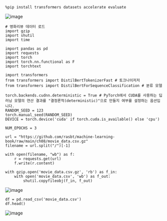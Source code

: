 
```
%pip install transformers datasets accelerate evaluate
```
![image](https://github.com/user-attachments/assets/6c490665-c112-46e3-a40c-6ced8a19c902)

```
# 영화리뷰 데이터 로드
import gzip
import shutil
import time

import pandas as pd
import requests
import torch
import torch.nn.functional as F
import torchtext

import transformers
from transformers import DistilBertTokenizerFast # 토크나이저저
from transformers import DistilBertForSequenceClassification # 분류 모델
```
```
torch.backends.cudnn.deterministic = True # PyTorch에서 CUDA를 사용하는 딥러닝 모델의 연산 결과를 "결정론적(deterministic)"으로 만들지 여부를 설정하는 옵션입니다.
RANDOM_SEED = 123
torch.manual_seed(RANDOM_SEED)
DEVICE = torch.device('cuda' if torch.cuda.is_available() else 'cpu')

NUM_EPOCHS = 3
```
```
url = "https://github.com/rasbt/machine-learning-book/raw/main/ch08/movie_data.csv.gz"
filename = url.split("/")[-1]

with open(filename, "wb") as f:
    r = requests.get(url)
    f.write(r.content)

with gzip.open('movie_data.csv.gz', 'rb') as f_in:
    with open('movie_data.csv', 'wb') as f_out:
        shutil.copyfileobj(f_in, f_out)
```
![image](https://github.com/user-attachments/assets/63b0155f-5313-4632-86bd-70826cfb5ef4)

```
df = pd.read_csv('movie_data.csv')
df.head()
```
![image](https://github.com/user-attachments/assets/068a2527-ac30-4cec-b555-f557f8f418bf)
